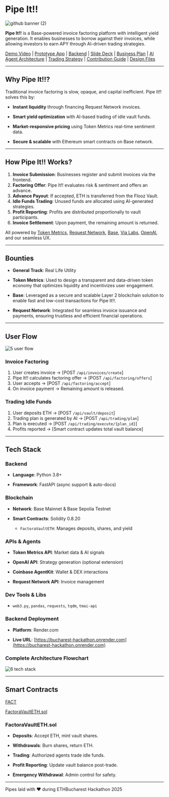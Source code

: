 # Pipe It!!

![github banner (2)](https://github.com/user-attachments/assets/e90f4b31-4cd4-4591-98ae-cd4958a40cda)

**Pipe It!!** is a Base-powered invoice factoring platform with intelligent yield generation. It enables businesses to borrow against their invoices, while allowing investors to earn APY through AI-driven trading strategies.

[Demo Video](https://youtu.be/wnGs5hOHkCM?si=dqxMCemRTFvijedU) | [Prototype App](https://pipeit.vercel.app) | [Backend](https://bucharest-hackathon.onrender.com) | [Slide Deck](https://github.com/MihRazvan/bucharest_hackathon/blob/main/docs/slide-deck.md) | [Business Plan](https://github.com/MihRazvan/bucharest_hackathon/blob/main/docs/business-plan.md) | [AI Agent Architecture](https://github.com/MihRazvan/bucharest_hackathon/blob/main/docs/ai-agent-architecture.md) | [Trading Strategy](https://github.com/MihRazvan/bucharest_hackathon/blob/main/docs/trading-strategy.md) | [Contribution Guide](https://github.com/MihRazvan/bucharest_hackathon/blob/main/docs/contribution-guide.md) | [Design Files](https://github.com/MihRazvan/bucharest_hackathon/blob/main/docs/design-files.md)

---

## Why Pipe It!!?

Traditional invoice factoring is slow, opaque, and capital inefficient. Pipe It!! solves this by:

- **Instant liquidity** through financing Request Network invoices.

- **Smart yield optimization** with AI-based trading of idle vault funds.

- **Market-responsive pricing** using Token Metrics real-time sentiment data.

- **Secure & scalable** with Ethereum smart contracts on Base network.

---

## How Pipe It!! Works?

1. **Invoice Submission**: Businesses register and submit invoices via the frontend.
2. **Factoring Offer**: Pipe It!! evaluates risk & sentiment and offers an advance.
3. **Advance Payout**: If accepted, ETH is transferred from the Flooz Vault.
4. **Idle Funds Trading**: Unused funds are allocated using AI-generated strategies.
5. **Profit Reporting**: Profits are distributed proportionally to vault participants.
6. **Invoice Settlement**: Upon payment, the remaining amount is returned.

All powered by [Token Metrics](https://www.tokenmetrics.com/), [Request Network](https://request.network/), [Base](http://base.org/), [Via Labs](https://vialabs.io/), [OpenAI](https://openai.com/), and our seamless UX.

---

## Bounties

- **General Track**: Real Life Utility

- **Token Metrics**: Used to design a transparent and data-driven token economy that optimizes liquidity and incentivizes user engagement.

- **Base**: Leveraged as a secure and scalable Layer 2 blockchain solution to enable fast and low-cost transactions for Pipe It!!.

- **Request Network**: Integrated for seamless invoice issuance and payments, ensuring trustless and efficient financial operations.

---

## User Flow

![5  user flow](https://github.com/user-attachments/assets/8a5deee7-26fb-4f31-9ef9-26e5fe070309)

### Invoice Factoring
1. User creates invoice → [POST `/api/invoices/create`]
2. Pipe It!! calculates factoring offer → [POST `/api/factoring/offers`]
3. User accepts → [POST `/api/factoring/accept`]
4. On invoice payment → Remaining amount is released.

### Trading Idle Funds
1. User deposits ETH → [POST `/api/vault/deposit`]
2. Trading plan is generated by AI → [POST `/api/trading/plan`]
3. Plan is executed → [POST `/api/trading/execute/{plan_id}`]
4. Profits reported → [Smart contract updates total vault balance]

---

## Tech Stack

### Backend

- **Language**: Python 3.8+

- **Framework**: FastAPI (async support & auto-docs)

### Blockchain

- **Network**: Base Mainnet & Base Sepolia Testnet

- **Smart Contracts**: Solidity 0.8.20
  - `FactoraVaultETH`: Manages deposits, shares, and yield

### APIs & Agents

- **Token Metrics API**: Market data & AI signals

- **OpenAI API**: Strategy generation (optional extension)

- **Coinbase AgentKit**: Wallet & DEX interactions

- **Request Network API**: Invoice management

### Dev Tools & Libs

- `web3.py`, `pandas`, `requests`, `tqdm`, `tmai-api`

### Backend Deployment

- **Platform**: Render.com  

- **Live URL**: [https://bucharest-hackathon.onrender.com](https://bucharest-hackathon.onrender.com)

### Complete Architecture Flowchart

![6  tech stack](https://github.com/user-attachments/assets/2365f07b-e54e-41c1-8dd8-7cd0c110e2d6)

---

## Smart Contracts

[FACT](https://sepolia.basescan.org/address/0xfa79c996dee0b76d3a59fbf50cefeebfd8504256)

[FactoraVaultETH.sol](https://github.com/MihRazvan/bucharest_hackathon/blob/main/backend/factora-contracts/src/FactoraVaultETH.sol)

### FactoraVaultETH.sol

- **Deposits**: Accept ETH, mint vault shares.

- **Withdrawals**: Burn shares, return ETH.

- **Trading**: Authorized agents trade idle funds.

- **Profit Reporting**: Update vault balance post-trade.

- **Emergency Withdrawal**: Admin control for safety.

---

Pipes laid with ♥ during ETHBucharest Hackathon 2025
